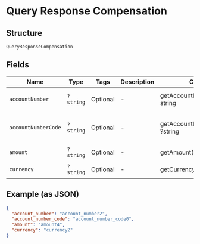 
# Query Response Compensation

## Structure

`QueryResponseCompensation`

## Fields

| Name | Type | Tags | Description | Getter | Setter |
|  --- | --- | --- | --- | --- | --- |
| `accountNumber` | `?string` | Optional | - | getAccountNumber(): ?string | setAccountNumber(?string accountNumber): void |
| `accountNumberCode` | `?string` | Optional | - | getAccountNumberCode(): ?string | setAccountNumberCode(?string accountNumberCode): void |
| `amount` | `?string` | Optional | - | getAmount(): ?string | setAmount(?string amount): void |
| `currency` | `?string` | Optional | - | getCurrency(): ?string | setCurrency(?string currency): void |

## Example (as JSON)

```json
{
  "account_number": "account_number2",
  "account_number_code": "account_number_code0",
  "amount": "amount4",
  "currency": "currency2"
}
```


